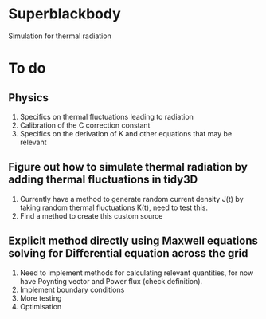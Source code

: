 # Superblackbody
Simulation for thermal radiation

# To do
## Physics
1. Specifics on thermal fluctuations leading to radiation
2. Calibration of the C correction constant
3. Specifics on the derivation of K and other equations that may be relevant

## Figure out how to simulate thermal radiation by adding thermal fluctuations in tidy3D
1. Currently have a method to generate random current density J(t) by taking random thermal fluctuations K(t), need to test this.
2. Find a method to create this custom source

## Explicit method directly using Maxwell equations solving for Differential equation across the grid
1. Need to implement methods for calculating relevant quantities, for now have Poynting vector and Power flux (check definition).
2. Implement boundary conditions
3. More testing
4. Optimisation
